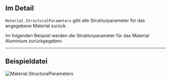 ## Im Detail
`Material.StructuralParameters` gibt alle Strukturparameter für das angegebene Material zurück.

Im folgenden Beispiel werden die Strukturparameter für das Material Aluminium zurückgegeben.
___
## Beispieldatei

![Material.StructuralParameters](./Revit.Elements.Material.StructuralParameters_img.jpg)
